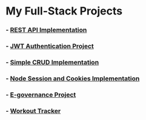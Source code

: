 # My Full-Stack Projects
### - [REST API Implementation](https://github.com/iamabhas/fullstack_projects/tree/main/guitarRestAPI)
### - [JWT Authentication Project](https://github.com/iamabhas/fullstack_projects/tree/main/jwtAuth)
### - [Simple CRUD Implementation](https://github.com/iamabhas/fullstack_projects/tree/main/movieCRUD)
### - [Node Session and Cookies Implementation](https://github.com/iamabhas/fullstack_projects/tree/main/nodeSessionandCookies)
### - [E-governance Project](https://github.com/iamabhas/fullstack_projects/tree/main/vaccinationApp)
### - [Workout Tracker](https://github.com/iamabhas/fullstack_projects/tree/main/workoutTrackerApp)
